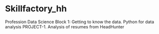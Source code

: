 # Skillfactory_hh
Profession Data Science Block 1: Getting to know the data. Python for data analysis PROJECT-1. Analysis of resumes from HeadHunter
